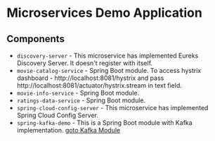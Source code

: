 # Microservices Demo Application

## Components
- `discovery-server` - This microservice has implemented Eureks Discovery Server. It doesn't register with itself.
- `movie-catalog-service` - Spring Boot module.
	To access hystrix dashboard - http://localhost:8081/hystrix and pass http://localhost:8081/actuator/hystrix.stream in text field.
- `movie-info-service` - Spring Boot module.
- `ratings-data-service` - Spring Boot module.
- `spring-cloud-config-server` - This microservice has implemented Spring Cloud Config Server.
- `spring-kafka-demo` - This is a Spring Boot module with Kafka implementation. [goto Kafka Module](/spring-boot-microservices-workshop/spring-kafka-demo)
